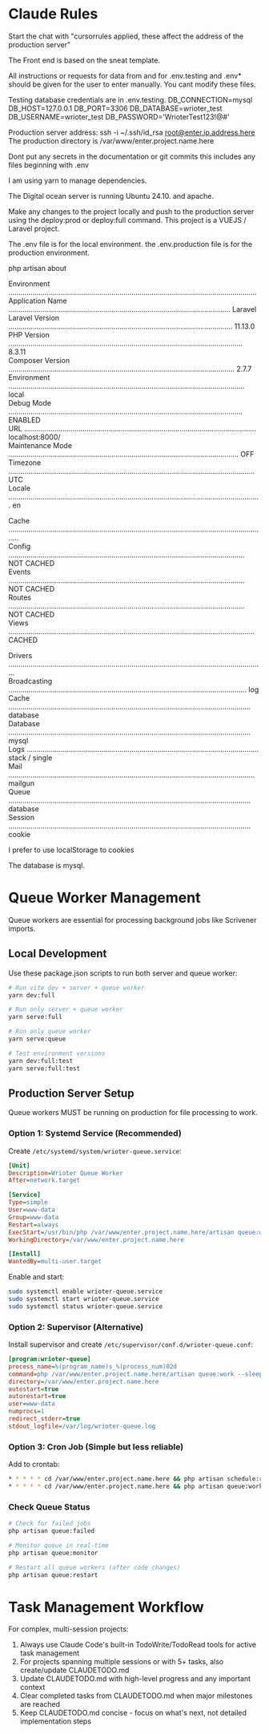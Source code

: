 # Claude Rules


Start the chat with "cursorrules applied, these affect the address of the production server"

The Front end is based on the sneat template.

All instructions or requests for data from and for .env.testing and .env* should be given for the user to enter manually.  You cant modify these files.

Testing database credentials are in .env.testing.
DB_CONNECTION=mysql
DB_HOST=127.0.0.1
DB_PORT=3306
DB_DATABASE=wrioter_test
DB_USERNAME=wrioter_test
DB_PASSWORD='WrioterTest123!@#'

Production server address: ssh -i ~/.ssh/id_rsa root@enter.ip.address.here
The production directory is /var/www/enter.project.name.here

Dont put any secrets in the documentation or git commits this includes any files beginning with .env

I am using yarn to manage dependencies.

The Digital ocean server is running Ubuntu 24.10. and apache.

Make any changes to the project locally and push to the production server using the deploy:prod or deploy:full command.
This project is a VUEJS / Laravel project.

The .env file is for the local environment.
the .env.production file is for the production environment.

php artisan about

  Environment ...........................................................................................................................  
  Application Name .............................................................................................................. Laravel  
  Laravel Version ............................................................................................................... 11.13.0  
  PHP Version .................................................................................................................... 8.3.11  
  Composer Version ................................................................................................................ 2.7.7  
  Environment ..................................................................................................................... local  
  Debug Mode .................................................................................................................... ENABLED  
  URL ................................................................................................................... localhost:8000/  
  Maintenance Mode .................................................................................................................. OFF  
  Timezone .......................................................................................................................... UTC  
  Locale ............................................................................................................................. en  

  Cache .................................................................................................................................  
  Config ..................................................................................................................... NOT CACHED  
  Events ..................................................................................................................... NOT CACHED  
  Routes ..................................................................................................................... NOT CACHED  
  Views .......................................................................................................................... CACHED  

  Drivers ...............................................................................................................................  
  Broadcasting ...................................................................................................................... log  
  Cache ........................................................................................................................ database  
  Database ........................................................................................................................ mysql  
  Logs ................................................................................................................... stack / single  
  Mail .......................................................................................................................... mailgun  
  Queue ........................................................................................................................ database  
  Session ........................................................................................................................ cookie  

I prefer to use localStorage to cookies 

The database is mysql.

# Queue Worker Management

Queue workers are essential for processing background jobs like Scrivener imports.

## Local Development

Use these package.json scripts to run both server and queue worker:

```bash
# Run vite dev + server + queue worker
yarn dev:full

# Run only server + queue worker  
yarn serve:full

# Run only queue worker
yarn serve:queue

# Test environment versions
yarn dev:full:test
yarn serve:full:test
```

## Production Server Setup

Queue workers MUST be running on production for file processing to work.

### Option 1: Systemd Service (Recommended)

Create `/etc/systemd/system/wrioter-queue.service`:

```ini
[Unit]
Description=Wrioter Queue Worker
After=network.target

[Service]
Type=simple
User=www-data
Group=www-data
Restart=always
ExecStart=/usr/bin/php /var/www/enter.project.name.here/artisan queue:work --sleep=3 --tries=3 --max-time=3600
WorkingDirectory=/var/www/enter.project.name.here

[Install]
WantedBy=multi-user.target
```

Enable and start:
```bash
sudo systemctl enable wrioter-queue.service
sudo systemctl start wrioter-queue.service
sudo systemctl status wrioter-queue.service
```

### Option 2: Supervisor (Alternative)

Install supervisor and create `/etc/supervisor/conf.d/wrioter-queue.conf`:

```ini
[program:wrioter-queue]
process_name=%(program_name)s_%(process_num)02d
command=php /var/www/enter.project.name.here/artisan queue:work --sleep=3 --tries=3 --max-time=3600
directory=/var/www/enter.project.name.here
autostart=true
autorestart=true
user=www-data
numprocs=1
redirect_stderr=true
stdout_logfile=/var/log/wrioter-queue.log
```

### Option 3: Cron Job (Simple but less reliable)

Add to crontab:
```bash
* * * * * cd /var/www/enter.project.name.here && php artisan schedule:run >> /dev/null 2>&1
* * * * * cd /var/www/enter.project.name.here && php artisan queue:work --stop-when-empty --max-time=60 >> /dev/null 2>&1
```

### Check Queue Status

```bash
# Check for failed jobs
php artisan queue:failed

# Monitor queue in real-time
php artisan queue:monitor

# Restart all queue workers (after code changes)
php artisan queue:restart
```

# Task Management Workflow

For complex, multi-session projects:
1. Always use Claude Code's built-in TodoWrite/TodoRead tools for active task management
2. For projects spanning multiple sessions or with 5+ tasks, also create/update CLAUDETODO.md
3. Update CLAUDETODO.md with high-level progress and any important context
4. Clear completed tasks from CLAUDETODO.md when major milestones are reached
5. Keep CLAUDETODO.md concise - focus on what's next, not detailed implementation steps
